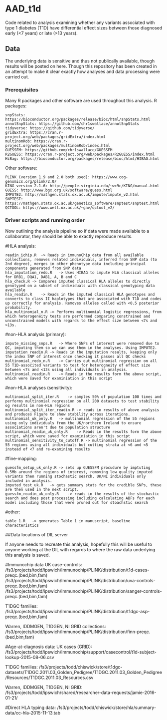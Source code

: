 # AAD_t1d

Code related to analysis examining whether any variants associated with type 1 diabetes (T1D) have  differential effect sizes between those diagnosed early (<7 years) or late (>13 years).

## Data

The underlying data is sensitive and thus not publically available, though results will be posted on here. Though this repository has been created in an attempt to make it clear exactly how analyses and data processing were carried out.

### Prerequisites

Many R packages and other software are used throughout this analysis. 
R packages:

```
snpStats: https://bioconductor.org/packages/release/bioc/html/snpStats.html
annotSnpStats: https://github.com/chr1swallace/annotSnpStats
tidyverse: https://github.com/tidyverse/
gridExtra: https://cran.r-project.org/web/packages/gridExtra/index.html
multinomRob: https://cran.r-project.org/web/packages/multinomRob/index.html 
GUESSFM: https://github.com/chr1swallace/GUESSFM
R2GUESS: https://cran.r-project.org/web/packages/R2GUESS/index.html
HiBag: https://bioconductor.org/packages/release/bioc/html/HIBAG.html
```

Other software:
```
PLINK (version 1.9 and 2.0 both used): https://www.cog-genomics.org/plink/2.0/
KING version 2.1.6: http://people.virginia.edu/~wc9c/KING/manual.html
GUESS: http://www.bgx.org.uk/software/guess.html
IMPUTE2: http://mathgen.stats.ox.ac.uk/impute/impute_v2.html 
SNPTEST: https://mathgen.stats.ox.ac.uk/genetics_software/snptest/snptest.html
QCTOOL: https://www.well.ox.ac.uk/~gav/qctool_v2/
```

### Driver scripts and running order

Now outlining the analysis pipeline so if data were made available to a collaborator, they should be able to exactly reproduce results.


#HLA analysis:
```
readin_ichip.R	-> Reads in immunoChip data from all available collections, removes related individuals, inferred from SNP data (to 2nd degree), merges in other phenotype data including principal components generated from SNP data
hla_imputation_redo.R	-> Uses HIBAG to impute HLA classical alleles for DRB1, DQA1, DAB1, A, B and C
hla_check.R	-> Compares imputed classical HLA alleles to directly genotyped on a subset of individuals with classical genotyping data available
hla_readin.R	-> Reads in the imputed classical HLA genotypes and converts to class II haplotypes that are associated with T1D and codes up correctly for analysis. Removes alleles called with <0.5 posterior probability.
hla_multinomial_n.R	-> Performs multinomial logistic regressions, from which heterogeneity tests are performed comparing constrained and unconstrained models with regards to the effect size between <7s and >13s.
```

#non-HLA analysis (primary):
```
impute_missing_snps.R	-> Where SNPs of interest were removed due to QC, imputing them so we can use them in the analyses. Using IMPUTE2.
imputation_readin.R	-> Reads in the imputation results, keeping only the index SNP of interest once checking it passes all QC checks
multinomial_redo_n.R	-> Carries out multinomial regression on all 55 T1D-associted variants to test for heterogneity of effect size between <7s and <13s using all individuals in analysis.
multinomial_readin.R	-> Reads in the results form the above script, which were saved for examiniation in this script
```
#non-HLA analyses (sensitivity):
```
multinomial_split_iter.R	-> samples 50% of population 100 times and performs multinomial regression on all 200 datasets to test stability og results in non-HLA regions
multinomial_split_iter_readin.R	-> reads in results of above analysis and produces Figure to show stability across iterations.
multinomial_uk_only.R	-> multinomial regression of the 55 regions using only individuals from the UK/northern Ireland to ensure associations aren't due to population structure
multinomial_readin_uk_only.R	-> Reads in the	results	form the above script, which were saved	for examiniation in this script
multinomial_sensitivity_to_cutoff.R -> multinomial regression of the 55 regions using all individuals but cutting strata at <6 and <5 instead of <7 and re-examining results
```

#fine-mapping:
```
guessfm_setup_uk_only.R	-> sets up GUESSFM procudure by imptuting 0.5Mb around the regions of interest, removing low quality imputed variants then running stochastic search. UK/NI individuals only included in analysis.
imputed_test_uk.R	-> gets summary stats for the credible SNPs, these are then used in the next script.
guessfm_readin_uk_only.R	-> reads in the results of the stochastic search and does post processing including calculating ABFs for each model including those that were pruned out for stoachstic search
```

#other:
```
table_1.R	-> generates Table 1 in manuscript, baseline characteristics
```

##Data locations of DIL server

If anyone needs to recreate this analysis, hopefully this will be useful to anyone working at the DIL with regards to where the raw data underlying this analysis is saved.

#Immunochip data
UK case-controls: 
/fs3/projects/todd/ipswich/Immunochip/PLINK/distribution/t1d-cases-preqc.(bed,bim,fam)
/fs3/projects/todd/ipswich/Immunochip/PLINK/distribution/uva-controls-preqc.(bed,bim,fam)
/fs3/projects/todd/ipswich/Immunochip/PLINK/distribution/sanger-controls-preqc.(bed,bim,fam)

T1DGC families:
/fs3/projects/todd/ipswich/Immunochip/PLINK/distribution/t1dgc-asp-preqc.(bed,bim,fam)

Warren, IDDMGEN, T1DGEN, NI GRID collections:
/fs3/projects/todd/ipswich/Immunochip/PLINK/distribution/finn-preqc.(bed,bim,fam)

#Age-at-diagnosis data:
UK cases (GRID):
/fs3/projects/todd/ipswich/Immunochip/support/casecontrol/t1d-subject-lookup-2015-08-06.csv

T1DGC families:
/fs3/projects/todd/chiswick/store/t1dgc-datasets/T1DGC.2011.03_Golden_Pedigree/T1DGC.2011.03_Golden_Pedigree/Resources/T1DGC.2011.03_Resources.csv

Warren, IDDMGEN, T1DGEN, NI GRID:
/fs3/projects/todd/ipswich/shared/researcher-data-requests/jamie-2016-01-21/

#Direct HLA typing data:
/fs3/projects/todd/chiswick/store/hla/summary-data/cc-hla-2015-11-13.tab



